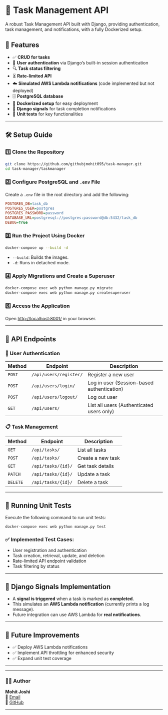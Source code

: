 # 🚀 Task Management API

A robust Task Management API built with Django, providing authentication, task management, and notifications, with a fully Dockerized setup.

## 🌟 Features
- ✅ **CRUD for tasks**
- 🔐 **User authentication** via Django’s built-in session authentication
- 🔍 **Task status filtering**
- ⏳ **Rate-limited API**
- ☁️ **Simulated AWS Lambda notifications** (code implemented but not deployed)
- 🗄 **PostgreSQL database**
- 🐳 **Dockerized setup** for easy deployment
- 🔔 **Django signals** for task completion notifications
- 🧪 **Unit tests** for key functionalities

---

## 🛠 Setup Guide

### 1️⃣ Clone the Repository
```sh
git clone https://github.com/githubjmohit095/task-manager.git
cd task-manager/taskmanager
```

### 2️⃣ Configure PostgreSQL and `.env` File
Create a `.env` file in the root directory and add the following:
```ini
POSTGRES_DB=task_db
POSTGRES_USER=postgres
POSTGRES_PASSWORD=password
DATABASE_URL=postgresql://postgres:password@db:5432/task_db
DEBUG=True
```

### 3️⃣ Run the Project Using Docker
```sh
docker-compose up --build -d
```
- `--build`: Builds the images.
- `-d`: Runs in detached mode.

### 4️⃣ Apply Migrations and Create a Superuser
```sh
docker-compose exec web python manage.py migrate
docker-compose exec web python manage.py createsuperuser
```

### 5️⃣ Access the Application
Open [http://localhost:8001/](http://localhost:8001/) in your browser.

---

## 📡 API Endpoints

### 🔑 User Authentication
| Method | Endpoint | Description |
|--------|----------|--------------|
| `POST` | `/api/users/register/` | Register a new user |
| `POST` | `/api/users/login/` | Log in user (Session-based authentication) |
| `POST` | `/api/users/logout/` | Log out user |
| `GET`  | `/api/users/` | List all users (Authenticated users only) |

### 📋 Task Management
| Method | Endpoint | Description |
|--------|----------|--------------|
| `GET`  | `/api/tasks/` | List all tasks |
| `POST` | `/api/tasks/` | Create a new task |
| `GET`  | `/api/tasks/{id}/` | Get task details |
| `PATCH` | `/api/tasks/{id}/` | Update a task |
| `DELETE` | `/api/tasks/{id}/` | Delete a task |

---

## 🧪 Running Unit Tests
Execute the following command to run unit tests:
```sh
docker-compose exec web python manage.py test
```
### ✅ Implemented Test Cases:
- User registration and authentication
- Task creation, retrieval, update, and deletion
- Rate-limited API endpoint validation
- Task filtering by status

---

## 🔔 Django Signals Implementation
- A **signal is triggered** when a task is marked as **completed**.
- This simulates an **AWS Lambda notification** (currently prints a log message).
- Future integration can use AWS Lambda for **real notifications**.

---

## 🚀 Future Improvements
- ✅ Deploy AWS Lambda notifications
- ✅ Implement API throttling for enhanced security
- ✅ Expand unit test coverage

---
---

### 👨‍💻 Author
**Mohit Joshi**  
📧 [Email](mailto:mannulegend8@gmail.com)  
🔗 [GitHub](https://github.com/githubjmohit095)

---
